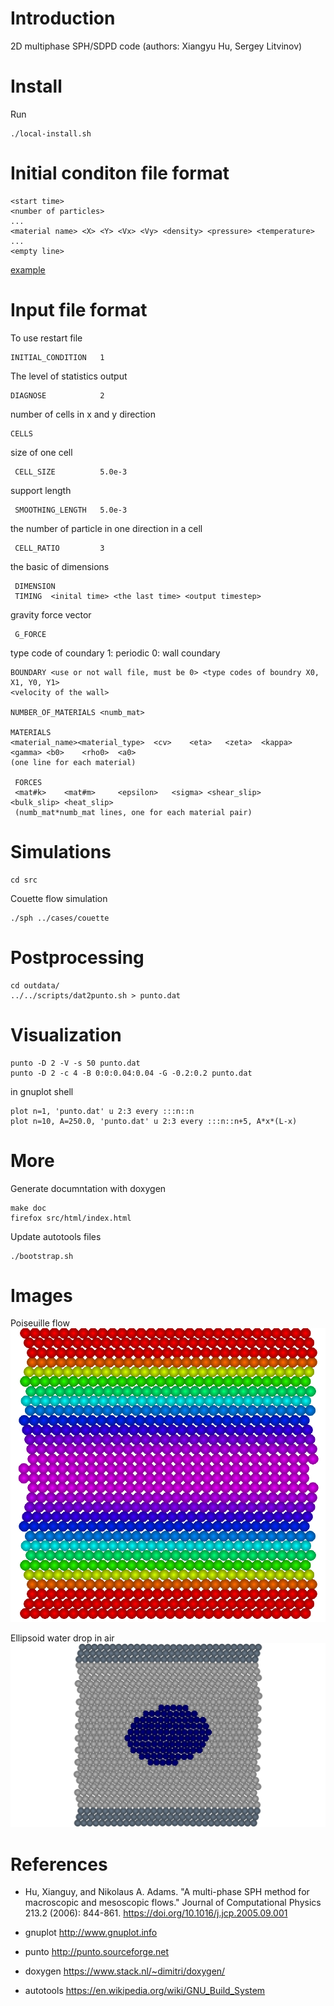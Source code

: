 # Introduction

2D multiphase SPH/SDPD code (authors: Xiangyu Hu, Sergey Litvinov)

# Install

Run

	./local-install.sh

# Initial conditon file format

	<start time>
	<number of particles>
	...
	<material name> <X> <Y> <Vx> <Vy> <density> <pressure> <temperature>
	...
	<empty line>

[example](cases/couette.rst)

# Input file format

To use restart file

	INITIAL_CONDITION	1

The level of statistics output

	DIAGNOSE			2

number of cells in x and y direction

	CELLS

size of one cell

	 CELL_SIZE			5.0e-3

support length

	 SMOOTHING_LENGTH	5.0e-3

the number of particle in one direction in a cell

	 CELL_RATIO			3

the basic of dimensions

	 DIMENSION
	 TIMING  <inital time> <the last time> <output timestep>

gravity force vector

	 G_FORCE

type code of coundary
1: periodic
0: wall coundary

	BOUNDARY <use or not wall file, must be 0> <type codes of boundry X0, X1, Y0, Y1>
	<velocity of the wall>

	NUMBER_OF_MATERIALS <numb_mat>

	MATERIALS
	<material_name><material_type>	<cv>	<eta>	<zeta>	<kappa>	<gamma>	<b0>	<rho0>	<a0>
	(one line for each material)

	 FORCES
	 <mat#k>	<mat#m>		<epsilon>	<sigma>	<shear_slip>	<bulk_slip>	<heat_slip>
	 (numb_mat*numb_mat lines, one for each material pair)

# Simulations

	cd src

Couette flow simulation

	./sph ../cases/couette

# Postprocessing

	cd outdata/
	../../scripts/dat2punto.sh > punto.dat

# Visualization

	punto -D 2 -V -s 50 punto.dat
	punto -D 2 -c 4 -B 0:0:0.04:0.04 -G -0.2:0.2 punto.dat

in gnuplot shell

	plot n=1, 'punto.dat' u 2:3 every :::n::n
	plot n=10, A=250.0, 'punto.dat' u 2:3 every :::n::n+5, A*x*(L-x)

# More

Generate documntation with doxygen

	make doc
	firefox src/html/index.html

Update autotools files

	./bootstrap.sh


# Images

Poiseuille flow
![poiseuille](img/poiseuille.png)

Ellipsoid water drop in air
![ellipse](img/ellipse.png)

# References

- Hu, Xianguy, and Nikolaus A. Adams. "A multi-phase SPH method for
  macroscopic and mesoscopic flows." Journal of Computational Physics
  213.2 (2006): 844-861. https://doi.org/10.1016/j.jcp.2005.09.001

- gnuplot http://www.gnuplot.info

- punto http://punto.sourceforge.net

- doxygen https://www.stack.nl/~dimitri/doxygen/

- autotools https://en.wikipedia.org/wiki/GNU_Build_System
